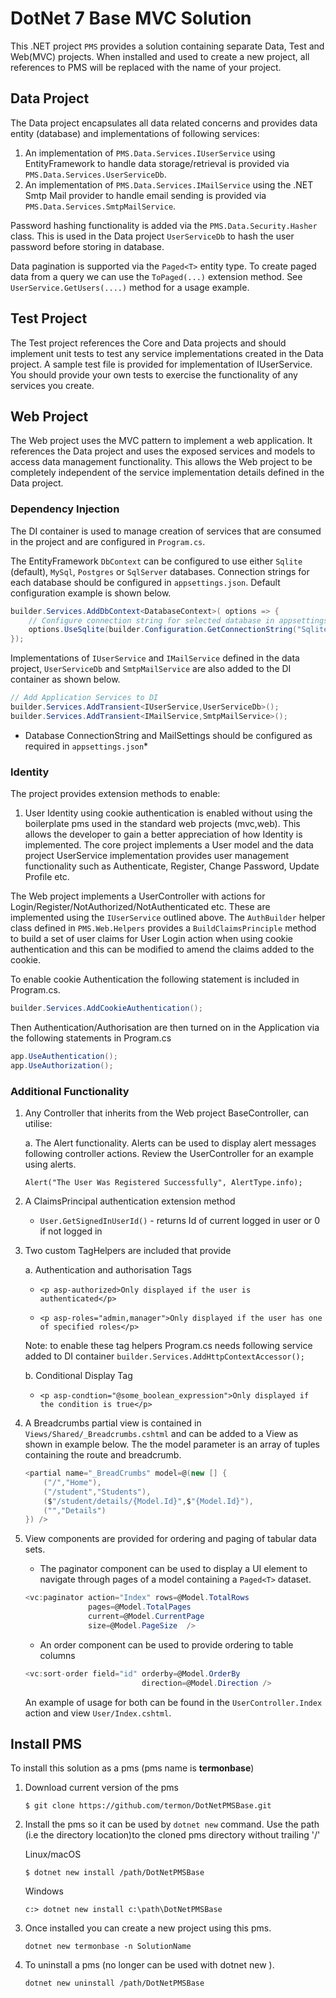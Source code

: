 # DotNet 7 Base MVC Solution

This .NET project ```PMS``` provides a solution containing separate Data, Test and Web(MVC) projects. When installed and used to create a new project, all references to PMS will be replaced with the name of your project.

## Data Project

The Data project encapsulates all data related concerns and provides data entity (database) and implementations of following services:

1. An implementation of ```PMS.Data.Services.IUserService``` using EntityFramework to handle data storage/retrieval is provided via ```PMS.Data.Services.UserServiceDb```.
2. An implementation of ```PMS.Data.Services.IMailService``` using the .NET Smtp Mail provider to handle email sending is provided via ```PMS.Data.Services.SmtpMailService```.

Password hashing functionality is added via the ```PMS.Data.Security.Hasher``` class. This is used in the Data project ```UserServiceDb``` to hash the user password before storing in database.

Data pagination is supported via the ```Paged<T>``` entity type. To create paged data from a query we can use the ```ToPaged(...)``` extension method. See ```UserService.GetUsers(....)``` method for a usage example. 

## Test Project

The Test project references the Core and Data projects and should implement unit tests to test any service implementations created in the Data project. A sample test file is provided for implementation of IUserService. You should provide your own tests to exercise the functionality of any services you create.

## Web Project

The Web project uses the MVC pattern to implement a web application. It references the Data project and uses the exposed services and models to access data management functionality. This allows the Web project to be completely independent of the service implementation details defined in the Data project.

### Dependency Injection

The DI container is used to manage creation of services that are consumed in the project and are configured in ```Program.cs```.

The EntityFramework ```DbContext``` can be configured to use either ```Sqlite``` (default), ```MySql```, ```Postgres``` or ```SqlServer``` databases. Connection strings for each database should be configured in ```appsettings.json```. Default configuration example is shown below.

```c#
builder.Services.AddDbContext<DatabaseContext>( options => {
    // Configure connection string for selected database in appsettings.json
    options.UseSqlite(builder.Configuration.GetConnectionString("Sqlite"));   
});
```

Implementations of ```IUserService``` and ```IMailService``` defined in the data project, ```UserServiceDb``` and ```SmtpMailService``` are also added to the DI container as shown below.

```c#
// Add Application Services to DI   
builder.Services.AddTransient<IUserService,UserServiceDb>();
builder.Services.AddTransient<IMailService,SmtpMailService>();
```

* Database ConnectionString and MailSettings should be configured as required in ```appsettings.json```*

### Identity

The project provides extension methods to enable:

1. User Identity using cookie authentication is enabled without using the boilerplate pms used in the standard web projects (mvc,web). This allows the developer to gain a better appreciation of how Identity is implemented. The core project implements a User model and the data project UserService implementation provides user management functionality such as Authenticate, Register, Change Password, Update Profile etc.

The Web project implements a UserController with actions for Login/Register/NotAuthorized/NotAuthenticated etc. These are implemented using the ```IUserService``` outlined above. The ```AuthBuilder``` helper class defined in ```PMS.Web.Helpers``` provides a ```BuildClaimsPrinciple``` method to build a set of user claims for User Login action when using cookie authentication and this can be modified to amend the claims added to the cookie.

To enable cookie Authentication the following statement is included in Program.cs.

```c#
builder.Services.AddCookieAuthentication();
```

Then Authentication/Authorisation are then turned on in the Application via the following statements in Program.cs

```c#
app.UseAuthentication();
app.UseAuthorization();
```

### Additional Functionality

1. Any Controller that inherits from the Web project BaseController, can utilise:

    a. The Alert functionality. Alerts can be used to display alert messages following controller actions. Review the UserController for an example using alerts.

    ```Alert("The User Was Registered Successfully", AlertType.info);```

2. A ClaimsPrincipal authentication extension method
    * ```User.GetSignedInUserId()``` - returns Id of current logged in user or 0 if not logged in

3. Two custom TagHelpers are included that provide

    a. Authentication and authorisation Tags

    * ```<p asp-authorized>Only displayed if the user is authenticated</p>```

    * ```<p asp-roles="admin,manager">Only displayed if the user has one of specified roles</p>```

    Note: to enable these tag helpers Program.cs needs following service added to DI container
    ```builder.Services.AddHttpContextAccessor();```

    b. Conditional Display Tag

    * ```<p asp-condtion="@some_boolean_expression">Only displayed if the condition is true</p>```

4. A Breadcrumbs partial view is contained in ```Views/Shared/_Breadcrumbs.cshtml``` and can be added to a View as shown in example below. The the model parameter is an array of tuples containing the route and breadcrumb.

    ```c#
    <partial name="_BreadCrumbs" model=@(new [] {
        ("/","Home"),
        ("/student","Students"),
        ($"/student/details/{Model.Id}",$"{Model.Id}"),
        ("","Details")
    }) />
    ```

5. View components are provided for ordering and paging of tabular data sets.  
 
	* The paginator component can be used to display a UI element to navigate through pages of a model containing a ```Paged<T>``` dataset.

	```c#
	<vc:paginator action="Index" rows=@Model.TotalRows 
                  pages=@Model.TotalPages 
                  current=@Model.CurrentPage 
                  size=@Model.PageSize  />
    ```

 
    * An order component can be used to provide ordering to table columns

    ```c#
    <vc:sort-order field="id" orderby=@Model.OrderBy 
                              direction=@Model.Direction />
    ``` 

    An example of usage for both can be found in the ```UserController.Index``` action and view ```User/Index.cshtml```.

## Install PMS

To install this solution as a pms (pms name is **termonbase**)

1. Download current version of the pms

    ```$ git clone https://github.com/termon/DotNetPMSBase.git```

2. Install the pms so it can be used by ```dotnet new``` command. Use the path (i.e the directory location)to the cloned pms directory without trailing '/'

    Linux/macOS

    ```$ dotnet new install /path/DotNetPMSBase```

    Windows

    ```c:> dotnet new install c:\path\DotNetPMSBase```

3. Once installed you can create a new project using this pms.

    ```dotnet new termonbase -n SolutionName```

4. To uninstall a pms (no longer can be used with dotnet new ).

    ```dotnet new uninstall /path/DotNetPMSBase```
